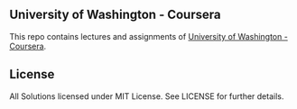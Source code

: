University of Washington - Coursera
---

This repo contains lectures and assignments of [University of Washington - Coursera](https://www.coursera.org/uw).

## License

All Solutions licensed under MIT License. See LICENSE for further details.
